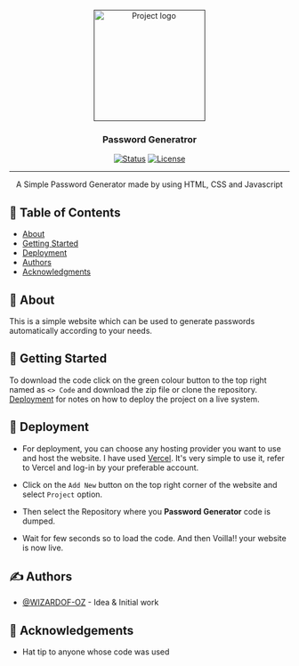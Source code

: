 <p align="center">
  <a href="" rel="noopener">
 <img width=200px height=200px src="https://www.sethserver.com/images/random-password-generator-og.png" alt="Project logo"></a>
</p>

<h3 align="center">Password Generatror</h3>

<div align="center">

[![Status](https://img.shields.io/badge/status-active-success.svg)]()
[![License](https://img.shields.io/badge/license-MIT-blue.svg)](/LICENSE)

</div>

---

<p align="center">A Simple Password Generator made by using HTML, CSS and Javascript
    <br> 
</p>

## 📝 Table of Contents

- [About](#about)
- [Getting Started](#getting_started)
- [Deployment](#deployment)
- [Authors](#authors)
- [Acknowledgments](#acknowledgement)

## 🧐 About <a name = "about"></a>

This is a simple website which can be used to generate passwords automatically according to your needs.

## 🏁 Getting Started <a name = "getting_started"></a>

To download the code click on the green colour button to the top right named as `<> Code` and download the zip file or clone the repository. [Deployment](#deployment) for notes on how to deploy the project on a live system.

## 🚀 Deployment <a name = "deployment"></a>

- For deployment, you can choose any hosting provider you want to use and host the website. I have used [Vercel](https://vercel.com). It's very simple to use it, refer to Vercel and log-in by your preferable account.

- Click on the `Add New` button on the top right corner of the website and select `Project` option.
- Then select the Repository where you **Password Generator** code is dumped.
- Wait for few seconds so to load the code. And then Voilla!! your website is now live.

## ✍️ Authors <a name = "authors"></a>

- [@WIZARDOF-OZ](https://github.com/WIZARDOF-OZ) - Idea & Initial work

## 🎉 Acknowledgements <a name = "acknowledgement"></a>

- Hat tip to anyone whose code was used
